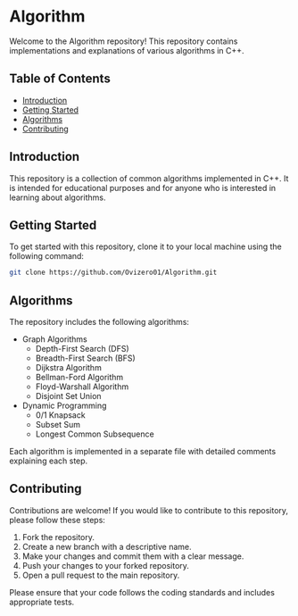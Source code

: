 # Algorithm

Welcome to the Algorithm repository! This repository contains implementations and explanations of various algorithms in C++.

## Table of Contents
- [Introduction](#introduction)
- [Getting Started](#getting-started)
- [Algorithms](#algorithms)
- [Contributing](#contributing)

## Introduction
This repository is a collection of common algorithms implemented in C++. It is intended for educational purposes and for anyone who is interested in learning about algorithms.

## Getting Started
To get started with this repository, clone it to your local machine using the following command:
```bash
git clone https://github.com/Ovizero01/Algorithm.git
```

## Algorithms
The repository includes the following algorithms:
- Graph Algorithms
  - Depth-First Search (DFS)
  - Breadth-First Search (BFS)
  - Dijkstra Algorithm
  - Bellman-Ford Algorithm
  - Floyd-Warshall Algorithm
  - Disjoint Set Union
- Dynamic Programming
  - 0/1 Knapsack
  - Subset Sum
  - Longest Common Subsequence

Each algorithm is implemented in a separate file with detailed comments explaining each step.

## Contributing
Contributions are welcome! If you would like to contribute to this repository, please follow these steps:
1. Fork the repository.
2. Create a new branch with a descriptive name.
3. Make your changes and commit them with a clear message.
4. Push your changes to your forked repository.
5. Open a pull request to the main repository.

Please ensure that your code follows the coding standards and includes appropriate tests.